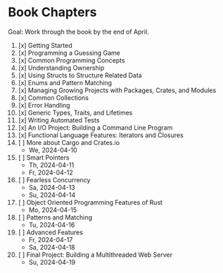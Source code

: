# Book Chapters

Goal: Work through the book by the end of April.

1. [x] Getting Started
2. [x] Programming a Guessing Game
3. [x] Common Programming Concepts
4. [x] Understanding Ownership
5. [x] Using Structs to Structure Related Data
6. [x] Enums and Pattern Matching
7. [x] Managing Growing Projects with Packages, Crates, and Modules
8. [x] Common Collections
9. [x] Error Handling
10. [x] Generic Types, Traits, and Lifetimes
11. [x] Writing Automated Tests
12. [x] An I/O Project: Building a Command Line Program
13. [x] Functional Language Features: Iterators and Closures
14. [ ] More about Cargo and Crates.io
    - We, 2024-04-10
15. [ ] Smart Pointers
    - Th, 2024-04-11
    - Fr, 2024-04-12
16. [ ] Fearless Concurrency
    - Sa, 2024-04-13
    - Su, 2024-04-14
17. [ ] Object Oriented Programming Features of Rust
    - Mo, 2024-04-15
18. [ ] Patterns and Matching
    - Tu, 2024-04-16
19. [ ] Advanced Features
    - Fr, 2024-04-17
    - Sa, 2024-04-18
20. [ ] Final Project: Building a Multithreaded Web Server
    - Su, 2024-04-19
